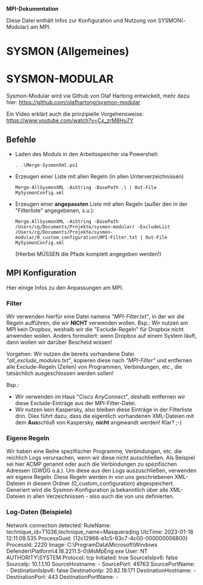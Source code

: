 **MPI-Dokumentation**

Diese Datei enthält Infos zur Konfiguration und Nutzung von SYSMON(-Modular) am MPI.

# SYSMON (Allgemeines)

# SYSMON-MODULAR
Sysmon-Modular wird via Github von Olaf Hartong entwickelt, mehr dazu hier: https://github.com/olafhartong/sysmon-modular

Ein Video erklärt auch die prinzipielle Vorgehensweise: https://www.youtube.com/watch?v=Cx_zrM8Hu7Y

## Befehle

  * Laden des Moduls in den Arbeitsspeicher via Powershell:
    ```
    . .\Merge-SysmonXml.ps1
    ```  
    
  * Erzeugen einer Liste mit allen Regeln (in allen Unterverzeichnissen)
    ```
    Merge-AllSysmonXML -AsString -BasePath .\ | Out-File MySysmonConfig.xml
    ```

  * Erzeugen einer **angepassten** Liste mit allen Regeln (außer den in der "Filterliste" angegebenen, s.u.):
    ```
    Merge-AllSysmonXML -AsString -BasePath /Users/cg/Documents/Projekte/sysmon-modular/ -ExcludeList /Users/cg/Documents/Projekte/sysmon-modular/0_custom_configuration\MPI-Filter.txt | Out-File MySysmonConfig.xml
    ```  
    (Hierbei MÜSSEN die Pfade komplett angegeben werden!)



## MPI Konfiguration

Hier einige Infos zu den Anpassungen am MPI. 

### Filter
Wir verwenden hierfür eine Datei namens *"MPI-Filter.txt"*, in der wir die Regeln aufführen, die wir **NICHT** verwenden wollen. Bsp.: Wir nutzen am MPI kein Dropbox, weshalb wir die "Exclude-Regeln" für Dropbox nicht anwenden wollen. Anders formuliert: wenn Dropbox auf einem System läuft, dann wollen wir darüber Bescheid wissen!  

Vorgehen: Wir nutzen die bereits vorhandene Datei *"all_exclude_modules.txt"*, kopieren diese nach *"MPI-Filter"* und entfernen alle Exclude-Regeln (Zeilen) von Programmen, Verbindungen, etc., die tatsächlich ausgeschlossen werden sollen!  

Bsp.:  
* Wir verwenden im Haus "Cisco AnyConnect", deshalb entfernen wir diese Exclude-Einträge aus der MPI-Filter-Datei. 
* Wir nutzen kein Kaspersky, also bleiben diese Einträge in der Filterliste drin. Dies führt dazu, dass die eigentlich vorhandenen XML-Dateien mit dem **Aus**schluß von Kaspersky, **nicht** angewandt werden! Klar? ;-)


### Eigene Regeln
Wir haben eine Reihe spezifischer Programme, Verbindungen, etc. die reichlich Logs verursachen, wenn wir diese nicht ausschließen. Als Beispiel sei hier ACMP genannt oder auch die Verbindungen zu spezifischen Adressen (GWDG o.ä.). Um diese aus den Logs auszuschließen, verwenden wir eigene Regeln. Diese Regeln werden in von uns geschriebenen XML-Dateien in diesem Ordner (0_custom_configuration) abgespeichert. Generiert wird die Sysmon-Konfiguration ja bekanntlich über alle XML-Dateien in allen Verzeichnissen - also auch die von uns definierten.

### Log-Daten (Beispiele)
Network connection detected:
RuleName: technique_id=T1036,technique_name=Masquerading
UtcTime: 2023-01-18 12:11:09.535
ProcessGuid: {12c12966-e1c5-63c7-4c00-000000006800}
ProcessId: 2220
Image: C:\ProgramData\Microsoft\Windows Defender\Platform\4.18.2211.5-0\MsMpEng.exe
User: NT AUTHORITY\SYSTEM
Protocol: tcp
Initiated: true
SourceIsIpv6: false
SourceIp: 10.1.1.10
SourceHostname: -
SourcePort: 49763
SourcePortName: -
DestinationIsIpv6: false
DestinationIp: 20.82.19.171
DestinationHostname: -
DestinationPort: 443
DestinationPortName: -